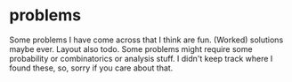 # problems
Some problems I have come across that I think are fun.
(Worked) solutions maybe ever.
Layout also todo.
Some problems might require some probability or combinatorics or analysis stuff.
I didn't keep track where I found these, so, sorry if you care about that.
